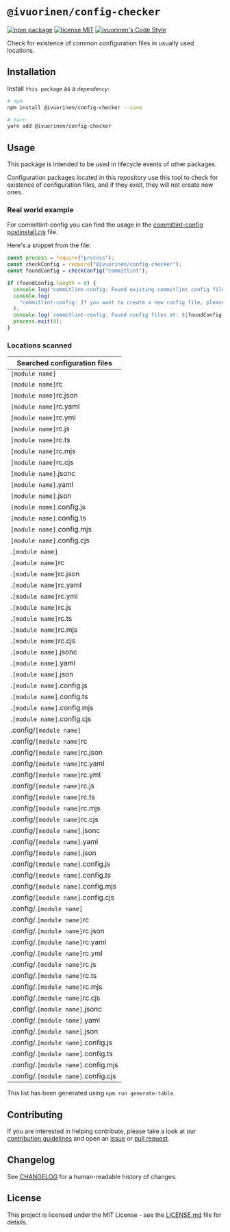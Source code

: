 # `@ivuorinen/config-checker` <!-- omit in toc -->

[![npm package][npm-badge]][npm-link] [![license MIT][license-badge]][license-link] [![ivuorinen's Code Style][style-badge]][style-link]

Check for existence of common configuration files in usually used locations.

## Installation

Install `this package` as a _`dependency`_:

```sh
# npm
npm install @ivuorinen/config-checker --save

# Yarn
yarn add @ivuorinen/config-checker
```

## Usage

This package is intended to be used in lifecycle events of other packages.

Configuration packages located in this repository use this tool to check for existence of configuration files, and if they exist, they will not create new ones.

### Real world example

For commitlint-config you can find the usage in the [commitlint-config postinstall.cjs][commitlint-postinstall-link] file.

Here's a snippet from the file:

```js
const process = require("process");
const checkConfig = require("@ivuorinen/config-checker");
const foundConfig = checkConfig("commitlint");

if (foundConfig.length > 0) {
  console.log("commitlint-config: Found existing commitlint config file, skipping creation.");
  console.log(
    "commitlint-config: If you want to create a new config file, please remove the existing one.",
  );
  console.log(`commitlint-config: Found config files at: ${foundConfig.join(", ")}`);
  process.exit(0);
}
```

### Locations scanned

| Searched configuration files        |
| ----------------------------------- |
| `[module name]`                     |
| `[module name]`rc                   |
| `[module name]`rc.json              |
| `[module name]`rc.yaml              |
| `[module name]`rc.yml               |
| `[module name]`rc.js                |
| `[module name]`rc.ts                |
| `[module name]`rc.mjs               |
| `[module name]`rc.cjs               |
| `[module name]`.jsonc               |
| `[module name]`.yaml                |
| `[module name]`.json                |
| `[module name]`.config.js           |
| `[module name]`.config.ts           |
| `[module name]`.config.mjs          |
| `[module name]`.config.cjs          |
| .`[module name]`                    |
| .`[module name]`rc                  |
| .`[module name]`rc.json             |
| .`[module name]`rc.yaml             |
| .`[module name]`rc.yml              |
| .`[module name]`rc.js               |
| .`[module name]`rc.ts               |
| .`[module name]`rc.mjs              |
| .`[module name]`rc.cjs              |
| .`[module name]`.jsonc              |
| .`[module name]`.yaml               |
| .`[module name]`.json               |
| .`[module name]`.config.js          |
| .`[module name]`.config.ts          |
| .`[module name]`.config.mjs         |
| .`[module name]`.config.cjs         |
| .config/`[module name]`             |
| .config/`[module name]`rc           |
| .config/`[module name]`rc.json      |
| .config/`[module name]`rc.yaml      |
| .config/`[module name]`rc.yml       |
| .config/`[module name]`rc.js        |
| .config/`[module name]`rc.ts        |
| .config/`[module name]`rc.mjs       |
| .config/`[module name]`rc.cjs       |
| .config/`[module name]`.jsonc       |
| .config/`[module name]`.yaml        |
| .config/`[module name]`.json        |
| .config/`[module name]`.config.js   |
| .config/`[module name]`.config.ts   |
| .config/`[module name]`.config.mjs  |
| .config/`[module name]`.config.cjs  |
| .config/.`[module name]`            |
| .config/.`[module name]`rc          |
| .config/.`[module name]`rc.json     |
| .config/.`[module name]`rc.yaml     |
| .config/.`[module name]`rc.yml      |
| .config/.`[module name]`rc.js       |
| .config/.`[module name]`rc.ts       |
| .config/.`[module name]`rc.mjs      |
| .config/.`[module name]`rc.cjs      |
| .config/.`[module name]`.jsonc      |
| .config/.`[module name]`.yaml       |
| .config/.`[module name]`.json       |
| .config/.`[module name]`.config.js  |
| .config/.`[module name]`.config.ts  |
| .config/.`[module name]`.config.mjs |
| .config/.`[module name]`.config.cjs |

This list has been generated using `npm run generate-table`.

## Contributing

If you are interested in helping contribute, please take a look at our [contribution guidelines][contributing-link] and open an [issue][issue-link] or [pull request][pull-request-link].

## Changelog

See [CHANGELOG][changelog-link] for a human-readable history of changes.

## License

This project is licensed under the MIT License - see the [LICENSE.md][license-link] file for details.

[changelog-link]: ./CHANGELOG.md
[contributing-link]: https://github.com/ivuorinen/.github/blob/main/CONTRIBUTING.md
[issue-link]: https://github.com/ivuorinen/config-checker/issues
[license-badge]: https://img.shields.io/github/license/ivuorinen/config-checker?style=flat-square&labelColor=292a44&color=663399
[license-link]: ./LICENSE.md
[npm-badge]: https://img.shields.io/npm/v/@ivuorinen/config-checker?style=flat-square&labelColor=292a44&color=663399
[npm-link]: https://www.npmjs.com/package/@ivuorinen/config-checker
[pull-request-link]: https://github.com/ivuorinen/config-checker/pulls
[style-badge]: https://img.shields.io/badge/code_style-ivuorinen%E2%80%99s-663399.svg?labelColor=292a44&style=flat-square
[style-link]: https://github.com/ivuorinen/config-checker
[commitlint-postinstall-link]: https://github.com/ivuorinen/base-configs-commitlint/scripts/postinstall.js
